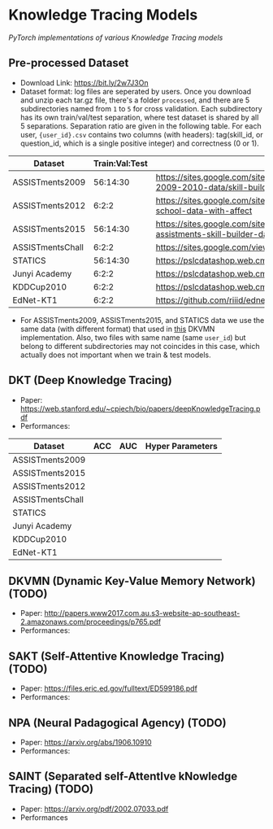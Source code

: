 # Knowledge Tracing Models

*PyTorch implementations of various Knowledge Tracing models* 

## Pre-processed Dataset
* Download Link: https://bit.ly/2w7J3On
* Dataset format: log files are seperated by users. Once you download and unzip each tar.gz file, there's a folder `processed`, and there are 5 subdirectories named from `1` to `5` for cross validation. Each subdirectory has its own train/val/test separation, where test dataset is shared by all 5 separations. Separation ratio are given in the following table. 
For each user, `{user_id}.csv` contains two columns (with headers): tag(skill_id, or question_id, which is a single positive integer) and correctness (0 or 1). 

| Dataset          | Train:Val:Test | Link | 
|------------------|----------------|------|
| ASSISTments2009  |       56:14:30       | https://sites.google.com/site/assistmentsdata/home/assistment-2009-2010-data/skill-builder-data-2009-2010 |
| ASSISTments2012  |     6:2:2                 | https://sites.google.com/site/assistmentsdata/home/2012-13-school-data-with-affect |
| ASSISTments2015  |       56:14:30       | https://sites.google.com/site/assistmentsdata/home/2015-assistments-skill-builder-data |
| ASSISTmentsChall |       6:2:2          | https://sites.google.com/view/assistmentsdatamining | 
| STATICS          |       56:14:30       | https://pslcdatashop.web.cmu.edu/Project?id=48 |
| Junyi Academy    |       6:2:2           | https://pslcdatashop.web.cmu.edu/Project?id=244 | 
| KDDCup2010       |       6:2:2           | https://pslcdatashop.web.cmu.edu/KDDCup/ |
| EdNet-KT1        |       6:2:2           | https://github.com/riiid/ednet |

* For ASSISTments2009, ASSISTments2015, and STATICS data we use the same data (with different format) that used in [this](https://github.com/jennyzhang0215/DKVMN) DKVMN implementation. Also, two files with same name (same `user_id`) but belong to different subdirectories may not coincides in this case, which actually does not important when we train & test models. 

## DKT (Deep Knowledge Tracing)
* Paper: https://web.stanford.edu/~cpiech/bio/papers/deepKnowledgeTracing.pdf
* Performances: 

| Dataset          | ACC | AUC | Hyper Parameters |
|------------------|-----|-----|------------------|
| ASSISTments2009  |     |     |                  |
| ASSISTments2015  |     |     |                  |
| ASSISTments2012  |     |     |                  |
| ASSISTmentsChall |     |     |                  |
| STATICS          |     |     |                  |
| Junyi Academy    |     |     |                  |
| KDDCup2010       |     |     |                  |
| EdNet-KT1        |     |     |                  |

## DKVMN (Dynamic Key-Value Memory Network) (TODO)
* Paper: http://papers.www2017.com.au.s3-website-ap-southeast-2.amazonaws.com/proceedings/p765.pdf
* Performances: 

## SAKT (Self-Attentive Knowledge Tracing) (TODO)
* Paper: https://files.eric.ed.gov/fulltext/ED599186.pdf
* Performances: 

## NPA (Neural Padagogical Agency) (TODO)
* Paper: https://arxiv.org/abs/1906.10910
* Performances: 

## SAINT (Separated self-AttentIve kNowledge Tracing) (TODO)
* Paper: https://arxiv.org/pdf/2002.07033.pdf
* Performances
